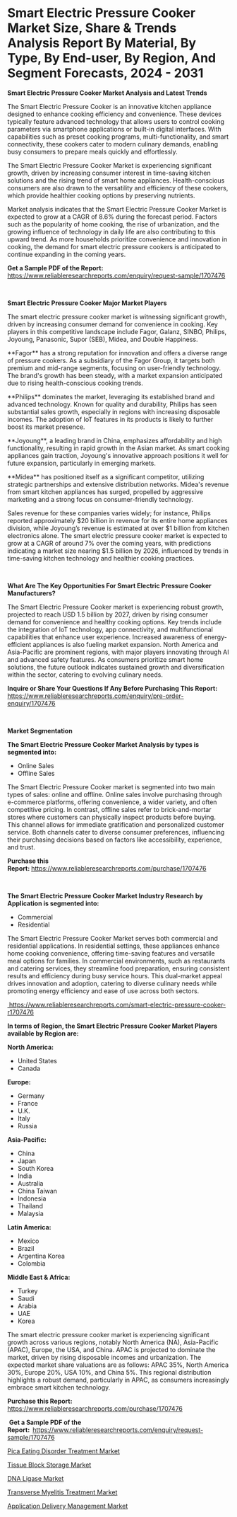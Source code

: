 <p><h1>Smart Electric Pressure Cooker Market Size, Share & Trends Analysis Report By Material, By Type, By End-user, By Region, And Segment Forecasts, 2024 - 2031</h1></p><p><strong>Smart Electric Pressure Cooker Market Analysis and Latest Trends</strong></p>
<p><p>The Smart Electric Pressure Cooker is an innovative kitchen appliance designed to enhance cooking efficiency and convenience. These devices typically feature advanced technology that allows users to control cooking parameters via smartphone applications or built-in digital interfaces. With capabilities such as preset cooking programs, multi-functionality, and smart connectivity, these cookers cater to modern culinary demands, enabling busy consumers to prepare meals quickly and effortlessly.</p><p>The Smart Electric Pressure Cooker Market is experiencing significant growth, driven by increasing consumer interest in time-saving kitchen solutions and the rising trend of smart home appliances. Health-conscious consumers are also drawn to the versatility and efficiency of these cookers, which provide healthier cooking options by preserving nutrients. </p><p>Market analysis indicates that the Smart Electric Pressure Cooker Market is expected to grow at a CAGR of 8.6% during the forecast period. Factors such as the popularity of home cooking, the rise of urbanization, and the growing influence of technology in daily life are also contributing to this upward trend. As more households prioritize convenience and innovation in cooking, the demand for smart electric pressure cookers is anticipated to continue expanding in the coming years.</p></p>
<p><strong>Get a Sample PDF of the Report:&nbsp;</strong> <a href="https://www.reliableresearchreports.com/enquiry/request-sample/1707476?utm_campaign=16&utm_medium=2&utm_source=Github&utm_content=ia&utm_term=07102024&utm_id=smart-electric-pressure-cooker">https://www.reliableresearchreports.com/enquiry/request-sample/1707476</a></p>
<p>&nbsp;</p>
<p><strong>Smart Electric Pressure Cooker Major Market Players</strong></p>
<p><p>The smart electric pressure cooker market is witnessing significant growth, driven by increasing consumer demand for convenience in cooking. Key players in this competitive landscape include Fagor, Galanz, SINBO, Philips, Joyoung, Panasonic, Supor (SEB), Midea, and Double Happiness.</p><p>**Fagor** has a strong reputation for innovation and offers a diverse range of pressure cookers. As a subsidiary of the Fagor Group, it targets both premium and mid-range segments, focusing on user-friendly technology. The brand's growth has been steady, with a market expansion anticipated due to rising health-conscious cooking trends.</p><p>**Philips** dominates the market, leveraging its established brand and advanced technology. Known for quality and durability, Philips has seen substantial sales growth, especially in regions with increasing disposable incomes. The adoption of IoT features in its products is likely to further boost its market presence.</p><p>**Joyoung**, a leading brand in China, emphasizes affordability and high functionality, resulting in rapid growth in the Asian market. As smart cooking appliances gain traction, Joyoung's innovative approach positions it well for future expansion, particularly in emerging markets.</p><p>**Midea** has positioned itself as a significant competitor, utilizing strategic partnerships and extensive distribution networks. Midea's revenue from smart kitchen appliances has surged, propelled by aggressive marketing and a strong focus on consumer-friendly technology.</p><p>Sales revenue for these companies varies widely; for instance, Philips reported approximately $20 billion in revenue for its entire home appliances division, while Joyoung’s revenue is estimated at over $1 billion from kitchen electronics alone. The smart electric pressure cooker market is expected to grow at a CAGR of around 7% over the coming years, with predictions indicating a market size nearing $1.5 billion by 2026, influenced by trends in time-saving kitchen technology and healthier cooking practices.</p></p>
<p>&nbsp;</p>
<p><strong>What Are The Key Opportunities For Smart Electric Pressure Cooker Manufacturers?</strong></p>
<p><p>The Smart Electric Pressure Cooker market is experiencing robust growth, projected to reach USD 1.5 billion by 2027, driven by rising consumer demand for convenience and healthy cooking options. Key trends include the integration of IoT technology, app connectivity, and multifunctional capabilities that enhance user experience. Increased awareness of energy-efficient appliances is also fueling market expansion. North America and Asia-Pacific are prominent regions, with major players innovating through AI and advanced safety features. As consumers prioritize smart home solutions, the future outlook indicates sustained growth and diversification within the sector, catering to evolving culinary needs.</p></p>
<p><strong>Inquire or Share Your Questions If Any Before Purchasing This Report:</strong> <a href="https://www.reliableresearchreports.com/enquiry/pre-order-enquiry/1707476?utm_campaign=16&utm_medium=2&utm_source=Github&utm_content=ia&utm_term=07102024&utm_id=smart-electric-pressure-cooker">https://www.reliableresearchreports.com/enquiry/pre-order-enquiry/1707476</a></p>
<p>&nbsp;</p>
<p><strong>Market Segmentation</strong></p>
<p><strong>The Smart Electric Pressure Cooker Market Analysis by types is segmented into:</strong></p>
<p><ul><li>Online Sales</li><li>Offline Sales</li></ul></p>
<p><p>The Smart Electric Pressure Cooker market is segmented into two main types of sales: online and offline. Online sales involve purchasing through e-commerce platforms, offering convenience, a wider variety, and often competitive pricing. In contrast, offline sales refer to brick-and-mortar stores where customers can physically inspect products before buying. This channel allows for immediate gratification and personalized customer service. Both channels cater to diverse consumer preferences, influencing their purchasing decisions based on factors like accessibility, experience, and trust.</p></p>
<p><strong>Purchase this Report:&nbsp;</strong><a href="https://www.reliableresearchreports.com/purchase/1707476?utm_campaign=16&utm_medium=2&utm_source=Github&utm_content=ia&utm_term=07102024&utm_id=smart-electric-pressure-cooker">https://www.reliableresearchreports.com/purchase/1707476</a></p>
<p>&nbsp;</p>
<p><strong>The Smart Electric Pressure Cooker Market Industry Research by Application is segmented into:</strong></p>
<p><ul><li>Commercial</li><li>Residential</li></ul></p>
<p><p>The Smart Electric Pressure Cooker Market serves both commercial and residential applications. In residential settings, these appliances enhance home cooking convenience, offering time-saving features and versatile meal options for families. In commercial environments, such as restaurants and catering services, they streamline food preparation, ensuring consistent results and efficiency during busy service hours. This dual-market appeal drives innovation and adoption, catering to diverse culinary needs while promoting energy efficiency and ease of use across both sectors.</p></p>
<p><a href="https://www.reliableresearchreports.com/smart-electric-pressure-cooker-r1707476?utm_campaign=16&utm_medium=2&utm_source=Github&utm_content=ia&utm_term=07102024&utm_id=smart-electric-pressure-cooker">&nbsp;https://www.reliableresearchreports.com/smart-electric-pressure-cooker-r1707476</a></p>
<p><strong>In terms of Region, the Smart Electric Pressure Cooker Market Players available by Region are:</strong></p>
<p>
    <p> <strong> North America: </strong>
        <ul>
            <li>United States</li>
            <li>Canada</li>
        </ul>
        </p> 
    <p> <strong> Europe: </strong>
        <ul>
            <li>Germany</li>
            <li>France</li>
            <li>U.K.</li>
            <li>Italy</li>
            <li>Russia</li>
        </ul>
        </p> 
    <p> <strong> Asia-Pacific: </strong>
        <ul>
            <li>China</li>
            <li>Japan</li>
            <li>South Korea</li>
            <li>India</li>
            <li>Australia</li>
            <li>China Taiwan</li>
            <li>Indonesia</li>
            <li>Thailand</li>
            <li>Malaysia</li>
        </ul>
        </p> 
    <p> <strong> Latin America: </strong>
        <ul>
            <li>Mexico</li>
            <li>Brazil</li>
            <li>Argentina Korea</li>
            <li>Colombia</li>
        </ul>
        </p> 
    <p> <strong> Middle East & Africa: </strong>
        <ul>
            <li>Turkey</li>
            <li>Saudi</li>
            <li>Arabia</li>
            <li>UAE</li>
            <li>Korea</li>
        </ul>
    </p>
    </p>
<p><p>The smart electric pressure cooker market is experiencing significant growth across various regions, notably North America (NA), Asia-Pacific (APAC), Europe, the USA, and China. APAC is projected to dominate the market, driven by rising disposable incomes and urbanization. The expected market share valuations are as follows: APAC 35%, North America 30%, Europe 20%, USA 10%, and China 5%. This regional distribution highlights a robust demand, particularly in APAC, as consumers increasingly embrace smart kitchen technology.</p></p>
<p><strong>Purchase this Report: </strong><a href="https://www.reliableresearchreports.com/purchase/1707476?utm_campaign=16&utm_medium=2&utm_source=Github&utm_content=ia&utm_term=07102024&utm_id=smart-electric-pressure-cooker">https://www.reliableresearchreports.com/purchase/1707476</a></p>
<p>&nbsp;<strong>Get a Sample PDF of the Report:&nbsp;&nbsp;</strong><a href="https://www.reliableresearchreports.com/enquiry/request-sample/1707476?utm_campaign=16&utm_medium=2&utm_source=Github&utm_content=ia&utm_term=07102024&utm_id=smart-electric-pressure-cooker">https://www.reliableresearchreports.com/enquiry/request-sample/1707476</a></p>
<p><strong></strong></p>
<p><p><a href="https://www.linkedin.com/pulse/global-pica-eating-disorder-treatment-market-landscape-future-komsc?utm_campaign=16&utm_medium=2&utm_source=Github&utm_content=ia&utm_term=07102024&utm_id=smart-electric-pressure-cooker">Pica Eating Disorder Treatment Market</a></p><p><a href="https://www.linkedin.com/pulse/global-perspectives-tissue-block-storage-market-trends-challenges-wlbyc?utm_campaign=16&utm_medium=2&utm_source=Github&utm_content=ia&utm_term=07102024&utm_id=smart-electric-pressure-cooker">Tissue Block Storage Market</a></p><p><a href="https://www.linkedin.com/pulse/opportunities-challenges-dna-ligase-market-strategic-insights-pl8gc?utm_campaign=16&utm_medium=2&utm_source=Github&utm_content=ia&utm_term=07102024&utm_id=smart-electric-pressure-cooker">DNA Ligase Market</a></p><p><a href="https://www.linkedin.com/pulse/transverse-myelitis-treatment-market-report-product-type-zlfoe?utm_campaign=16&utm_medium=2&utm_source=Github&utm_content=ia&utm_term=07102024&utm_id=smart-electric-pressure-cooker">Transverse Myelitis Treatment Market</a></p><p><a href="https://www.linkedin.com/pulse/future-innovation-global-application-delivery-management-market-0eqac?utm_campaign=16&utm_medium=2&utm_source=Github&utm_content=ia&utm_term=07102024&utm_id=smart-electric-pressure-cooker">Application Delivery Management Market</a></p></p>